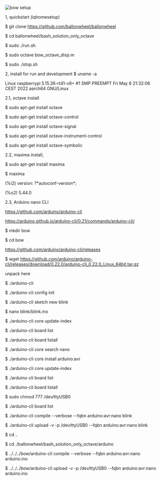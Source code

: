 
![bow setup](https://drive.google.com/file/d/1SbojtoAPsziPh_wPwiDQSBB1EkkLj9f4/view?usp=drivesdk) 



1, quickstart (iqhomesetup)

$ git clone https://github.com/ballonwheel/ballonwheel

$ cd ballonwheel/bash_solution_only_octave

$ sudo ./run.sh

$ sudo octave bow_octave_disp.m

$ sudo ./stop.sh

 

2, install for run and development
$ uname -a

Linux raspberrypi 5.15.36-rt41-v8+ #1 SMP PREEMPT Fri May 6 21:32:06 CEST 2022 aarch64 GNU/Linux

 

2.1, octave install

$ sudo apt-get install octave

$ sudo apt-get install octave-control

$ sudo apt-get install octave-signal

$ sudo apt-get install octave-instrument-control

$ sudo apt-get install octave-symbolic

 

2.2, maxima install, 

$ sudo apt-get install maxima

$ maxima

(%i2) version: ?\*autoconf\-version\*;

(%o2)                               5.44.0

 


2.3, Arduino nano CLI

https://github.com/arduino/arduino-cli

https://arduino.github.io/arduino-cli/0.21/commands/arduino-cli/

$ mkdir bow

$ cd bow

https://github.com/arduino/arduino-cli/releases

$ wget https://github.com/arduino/arduino-cli/releases/download/0.22.0/arduino-cli_0.22.0_Linux_64bit.tar.gz

unpack here 

$ ./arduino-cli

$ ./arduino-cli config init

$ ./arduino-cli sketch new blink

$ nano blink/blink.ino

$ ./arduino-cli core update-index

$ ./arduino-cli board list 

$ ./arduino-cli board listall

$ ./arduino-cli core search nano

$ ./arduino-cli core install arduino:avr   

$ ./arduino-cli core update-index

$ ./arduino-cli board list   

$ ./arduino-cli board listall

$ sudo chmod 777 /dev/ttyUSB0    

$ ./arduino-cli board list   

$ ./arduino-cli compile --verbose --fqbn arduino:avr:nano blink   

$ ./arduino-cli upload -v -p /dev/ttyUSB0 --fqbn arduino:avr:nano blink 

$ cd ..

$ cd ./ballonwheel/bash_solution_only_octave/arduino

$ ../../../bow/arduino-cli compile --verbose --fqbn arduino:avr:nano arduino.ino

$ ../../../bow/arduino-cli upload -v -p /dev/ttyUSB0 --fqbn arduino:avr:nano arduino.ino






